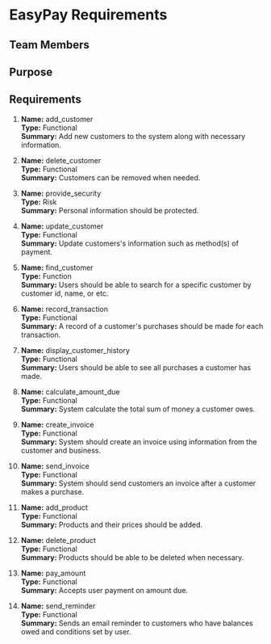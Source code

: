 # EasyPay Requirements
## Team Members

## Purpose

## Requirements

1. **Name:** add_customer  
    **Type:** Functional  
    **Summary:** Add new customers to the system along with necessary information.  

2. **Name:** delete_customer  
   **Type:** Functional  
   **Summary:** Customers can be removed when needed.  

3. **Name:** provide_security  
   **Type:** Risk  
   **Summary:** Personal information should be protected.

4. **Name:** update_customer  
   **Type:** Functional  
   **Summary:** Update customers's information such as method(s) of payment.

5. **Name:** find_customer  
   **Type:** Function  
   **Summary:** Users should be able to search for a specific customer by customer id, name, or etc.  

6. **Name:** record_transaction  
   **Type:** Functional  
   **Summary:** A record of a customer's purchases should be made for each transaction.  

7. **Name:** display_customer_history  
   **Type:** Functional  
   **Summary:** Users should be able to see all purchases a customer has made.  

8. **Name:** calculate_amount_due  
   **Type:** Functional  
   **Summary:** System calculate the total sum of money a customer owes.  

9. **Name:** create_invoice  
   **Type:** Functional  
   **Summary:** System should create an invoice using information from the customer and business.  

10. **Name:** send_invoice  
   **Type:** Functional  
   **Summary:** System should send customers an invoice after a customer makes a purchase.  

11. **Name:** add_product  
   **Type:** Functional  
   **Summary:** Products and their prices should be added.  

12. **Name:** delete_product  
   **Type:** Functional  
   **Summary:** Products should be able to be deleted when necessary.

13. **Name:** pay_amount  
   **Type:** Functional  
   **Summary:** Accepts user payment on amount due.

14. **Name:** send_reminder  
   **Type:** Functional  
   **Summary:** Sends an email reminder to customers who have balances owed and conditions set by user.
